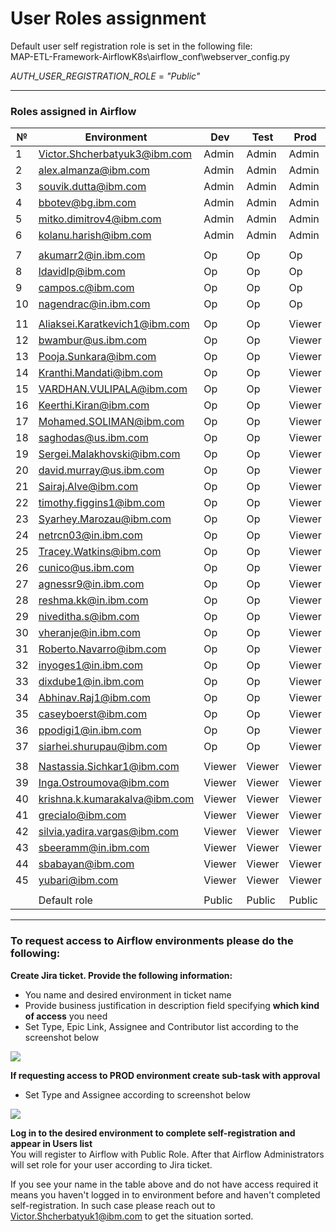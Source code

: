 # User Roles assignment

Default user self registration role is set in the following file:\
MAP-ETL-Framework-AirflowK8s\airflow_conf\webserver_config.py

_AUTH_USER_REGISTRATION_ROLE_ = _"Public"_

---
### Roles assigned in Airflow
| № | Environment |	Dev | Test | Prod |
| --- | --- | --- | --- | --- |
| 1 | Victor.Shcherbatyuk3@ibm.com | Admin | Admin | Admin |
| 2 | alex.almanza@ibm.com | Admin | Admin | Admin |
| 3 | souvik.dutta@ibm.com | Admin | Admin | Admin |
| 4 | bbotev@bg.ibm.com | Admin | Admin | Admin |
| 5 | mitko.dimitrov4@ibm.com | Admin | Admin | Admin |
| 6 | kolanu.harish@ibm.com | Admin | Admin | Admin |
| | | | | |
| 7 | akumarr2@in.ibm.com | Op | Op | Op |
| 8 | ldavidlp@ibm.com | Op | Op | Op |
| 9 | campos.c@ibm.com | Op | Op | Op |
| 10 | nagendrac@in.ibm.com | Op | Op | Op |
| | | | | |
| 11 | Aliaksei.Karatkevich1@ibm.com | Op | Op | Viewer |
| 12 | bwambur@us.ibm.com | Op | Op | Viewer |
| 13 | Pooja.Sunkara@ibm.com | Op | Op | Viewer |
| 14 | Kranthi.Mandati@ibm.com | Op | Op | Viewer |
| 15 | VARDHAN.VULIPALA@ibm.com | Op | Op | Viewer |
| 16 | Keerthi.Kiran@ibm.com | Op | Op | Viewer |
| 17 | Mohamed.SOLIMAN@ibm.com | Op | Op | Viewer |
| 18 | saghodas@us.ibm.com | Op | Op | Viewer |
| 19 | Sergei.Malakhovski@ibm.com | Op | Op | Viewer |
| 20 | david.murray@us.ibm.com | Op | Op | Viewer |
| 21 | Sairaj.Alve@ibm.com | Op | Op | Viewer |
| 22 | timothy.figgins1@ibm.com | Op | Op | Viewer |
| 23 | Syarhey.Marozau@ibm.com | Op | Op | Viewer |
| 24 | netrcn03@in.ibm.com | Op | Op | Viewer |
| 25 | Tracey.Watkins@ibm.com | Op | Op | Viewer |
| 26 | cunico@us.ibm.com | Op | Op | Viewer |
| 27 | agnessr9@in.ibm.com | Op | Op | Viewer |
| 28 | reshma.kk@in.ibm.com | Op | Op | Viewer |
| 29 | niveditha.s@ibm.com | Op | Op | Viewer |
| 30 | vheranje@in.ibm.com | Op | Op | Viewer |
| 31 | Roberto.Navarro@ibm.com | Op | Op | Viewer |
| 32 | inyoges1@in.ibm.com | Op | Op | Viewer |
| 33 | dixdube1@in.ibm.com | Op | Op | Viewer |
| 34 | Abhinav.Raj1@ibm.com | Op | Op | Viewer |
| 35 | caseyboerst@ibm.com | Op | Op | Viewer |
| 36 | ppodigi1@in.ibm.com | Op | Op | Viewer |
| 37 | siarhei.shurupau@ibm.com | Op | Op | Viewer |
| | | | | |
| 38 | Nastassia.Sichkar1@ibm.com | Viewer | Viewer | Viewer |
| 39 | Inga.Ostroumova@ibm.com | Viewer | Viewer | Viewer |
| 40 | krishna.k.kumarakalva@ibm.com | Viewer | Viewer | Viewer |
| 41 | grecialo@ibm.com | Viewer | Viewer | Viewer |
| 42 | silvia.yadira.vargas@ibm.com | Viewer | Viewer | Viewer |
| 43 | sbeeramm@in.ibm.com | Viewer | Viewer | Viewer |
| 44 | sbabayan@ibm.com | Viewer | Viewer | Viewer |
| 45 | yubari@ibm.com | Viewer | Viewer | Viewer |
| | | | | |
| | Default role | Public | Public | Public |

---
### To request access to Airflow environments please do the following:

**Create Jira ticket. Provide the following information:**
- You name and desired environment in ticket name
- Provide business justification in description field specifying **which kind of access** you need
- Set Type, Epic Link, Assignee and Contributor list according to the screenshot below

<img src="https://github.ibm.com/CIO-MAP/MAP-ETL-Framework-AirflowK8s/blob/master/docs/pics/3_1.jpg">

**If requesting access to PROD environment create sub-task with approval**
- Set Type and Assignee according to screenshot below

<img src="https://github.ibm.com/CIO-MAP/MAP-ETL-Framework-AirflowK8s/blob/master/docs/pics/3_2.jpg">

**Log in to the desired environment to complete self-registration and appear in Users list**\
You will register to Airflow with Public Role. After that Airflow Administrators will set role for your user according to Jira ticket.

If you see your name in the table above and do not have access required it means you haven't logged in to environment before and haven't completed self-registration. In such case please reach out to Victor.Shcherbatyuk1@ibm.com to get the situation sorted.
